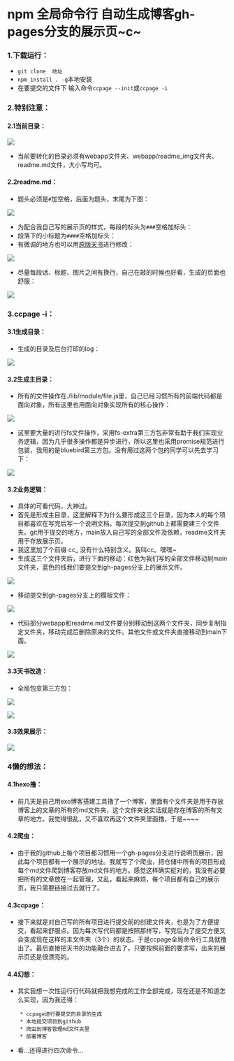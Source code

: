 # npm 全局命令行 自动生成博客gh-pages分支的展示页~c~

### 1.下载运行：

* `git clone  地址`
* `npm install . -g`本地安装
* 在要提交的文件下 输入命令`ccpage --init`或`ccpage -i`

### 2.特别注意：

#### 2.1当前目录：

![](./webapp/readme_img/001.jpg)

* 当前要转化的目录必须有webapp文件夹、webapp/readme_img文件夹、readme.md文件，大小写均可。

#### 2.2readme.md：

* 题头必须是`#`加空格，后面为题头，末尾为下图：

![](./webapp/readme_img/002.jpg)

* 为配合我自己写的展示页的样式，每段的标头为`###`空格加标头：
* 段落下的小标题为`####`空格加标头：
* 有微调的地方也可以用[原版天书](https://github.com/tianmajs/tianshu)进行修改：

![](./webapp/readme_img/003.jpg)

* 尽量每段话、标题、图片之间有换行，自己在敲的时候也好看，生成的页面也舒服：

![](./webapp/readme_img/004.jpg)

### 3.ccpage -i：

#### 3.1生成目录：

* 生成的目录及后台打印的log：

![](./webapp/readme_img/005.jpg)

#### 3.2生成主目录：

* 所有的文件操作在./lib/module/file.js里，自己已经习惯所有的前端代码都是面向对象，所有这里也用面向对象实现所有的核心操作：

![](./webapp/readme_img/006.jpg)

* 这里要大量的进行fs文件操作，采用fs-extra第三方包非常有助于我们实现业务逻辑，因为几乎很多操作都是异步进行，所以这里也采用promise规范进行包装，我用的是bluebird第三方包。没有用过这两个包的同学可以先去学习下：

![](./webapp/readme_img/007.jpg)

#### 3.2业务逻辑：

* 具体的可看代码，大神过。
* 首先是形成主目录，这里解释下为什么要形成这三个目录，因为本人的每个项目都喜欢在写完后写一个说明文档。每次提交到github上都需要建三个文件夹。git用于提交的地方，main放入自己写的全部文件及依赖，readme文件夹用于存放展示页。
* 我这里加了个前缀 cc_ 没有什么特别含义。我叫cc。嘿嘿~
* 生成这三个文件夹后，进行下面的移动：红色为我们写的全部文件移动到main文件夹，蓝色的线我们要提交到gh-pages分支上的展示文件。

![](./webapp/readme_img/008.jpg)

* 移动提交到gh-pages分支上的模板文件：

![](./webapp/readme_img/009.jpg)

* 代码部分webapp和readme.md文件要分别移动到这两个文件夹，同步复制指定文件夹，移动完成后删除原来的文件。其他文件或文件夹直接移动到main下面。

![](./webapp/readme_img/010.jpg)

#### 3.3天书改造：

* 全局包变第三方包：

![](./webapp/readme_img/012.jpg)

![](./webapp/readme_img/011.jpg)

#### 3.3效果展示：

![](./webapp/readme_img/013.jpg)

### 4懒的想法：

#### 4.1hexo撸：

* 前几天是自己用exo博客搭建工具撸了一个博客，里面有个文件夹是用于存放博客上的文章的所有的md文件夹，这个文件夹说实话就是存在博客的所有文章的地方。我觉得很乱，又不喜欢再这个文件夹里面撸，于是~~~~

#### 4.2爬虫：

* 由于我的github上每个项目都习惯用一个gh-pages分支进行说明页展示，因此每个项目都有一个展示的地址。我就写了个爬虫，把仓储中所有的项目形成每个md文件爬到博客存放md文件的地方。感觉这样确实挺对的，我没有必要把所有的文章放在一起管理，又乱，看起来麻烦，每个项目都有自己的展示页，我只需要链接过去就行了。

#### 4.3ccpage：

* 接下来就是对自己写的所有项目进行提交前的创建文件夹，也是为了方便提交，看起来舒服点。因为每次写代码都是按照那样写，写完后为了提交方便又会变成现在这样的主文件夹（3个）的状态。于是ccpage全局命令行工具就撸出了。最后直接把天书的功能融合进去了。只要按照前面的要求写，出来的展示页还是很漂亮的。

#### 4.4幻想：

* 其实我想一次性运行行代码就把我想完成的工作全部完成，现在还是不知道怎么实现，因为我还得：

```
    * ccpage进行要提交的目录的生成
    * 本地提交项目到github
    * 爬虫到博客管理md文件夹里
    * 部署博客
```

* 看...还得进行四次命令...











